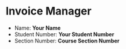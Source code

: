 # Invoice Manager
- Name: **Your Name**
- Student Number: **Your Student Number**
- Section Number: **Course Section Number**



